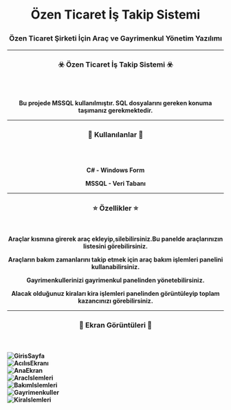 # <p align="center">  Özen Ticaret İş Takip Sistemi</p>
### <p align="center">Özen Ticaret Şirketi İçin Araç ve Gayrimenkul Yönetim Yazılımı</p>
 
-----

### <p align="center">☣️ Özen Ticaret İş Takip Sistemi ☣️</p>

<br><br>
<p align="center">
<strong>
Bu projede MSSQL kullanılmıştır. SQL dosyalarını gereken konuma taşımanız gerekmektedir. 
<br>
  
-----
### <p align="center">🎯 Kullanılanlar 🎯</p>
<br><br>
<p align="center">C# - Windows Form</p>
<p align="center">MSSQL - Veri Tabanı</p>

-----
  
### <p align="center">⭐ Özellikler ⭐</p>
<br>
<p align="center">
<strong>
Araçlar kısmına girerek araç ekleyip,silebilirsiniz.Bu panelde araçlarınızın listesini görebilirsiniz.
<br>
<p align="center">
<strong>
Araçların bakım zamanlarını takip etmek için araç bakım işlemleri panelini kullanabilirsiniz.
<br>
<p align="center">
<strong>
Gayrimenkullerinizi gayrimenkul panelinden yönetebilirsiniz.
<br>
<p align="center">
<strong>
Alacak olduğunuz kiraları kira işlemleri panelinden görüntüleyip toplam kazancınızı görebilirsiniz.
 
-----

### <p align="center">📌 Ekran Görüntüleri 📌</p><br>
![GirisSayfa](https://github.com/oozen9/Ozen-Ticaret-Is-Takip-Sistemi/blob/main/ScreenShots/1.png)<br>
![AcılısEkranı](https://github.com/oozen9/Ozen-Ticaret-Is-Takip-Sistemi/blob/main/ScreenShots/2.png)<br>
![AnaEkran](https://github.com/oozen9/Ozen-Ticaret-Is-Takip-Sistemi/blob/main/ScreenShots/3.png)<br>
![AracIslemleri](https://github.com/oozen9/Ozen-Ticaret-Is-Takip-Sistemi/blob/main/ScreenShots/4.png)<br>
![BakımIslemleri](https://github.com/oozen9/Ozen-Ticaret-Is-Takip-Sistemi/blob/main/ScreenShots/5.png)<br>
![Gayrimenkuller](https://github.com/oozen9/Ozen-Ticaret-Is-Takip-Sistemi/blob/main/ScreenShots/6.png)<br>
![KiraIslemleri](https://github.com/oozen9/Ozen-Ticaret-Is-Takip-Sistemi/blob/main/ScreenShots/7.png)<br>
